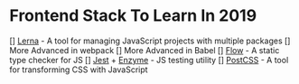# Frontend Stack To Learn In 2019
[] [Lerna](https://github.com/lerna/lerna) - A tool for managing JavaScript projects with multiple packages
[] More Advanced in webpack
[] More Advanced in Babel
[] [Flow](https://flow.org/en) - A static type checker for JS
[] [Jest](https://jestjs.io) + [Enzyme](https://airbnb.io/enzyme) - JS testing utility
[] [PostCSS](https://postcss.org/) - A tool for transforming CSS with JavaScript
